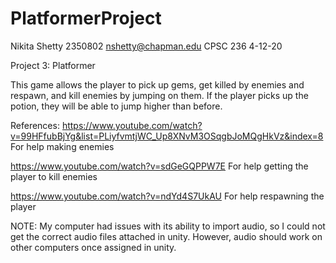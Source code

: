 # PlatformerProject
 
Nikita Shetty
2350802
nshetty@chapman.edu
CPSC 236
4-12-20

Project 3: Platformer

This game allows the player to pick up gems, get killed by enemies and respawn, and kill enemies by jumping on them. If the player picks up the potion, they will be able to jump higher than before.

References:
https://www.youtube.com/watch?v=99HFfubBjYg&list=PLiyfvmtjWC_Up8XNvM3OSqgbJoMQgHkVz&index=8 
For help making enemies

https://www.youtube.com/watch?v=sdGeGQPPW7E
For help getting the player to kill enemies

https://www.youtube.com/watch?v=ndYd4S7UkAU
For help respawning the player

NOTE: My computer had issues with its ability to import audio, so I could not get the correct audio files attached in unity. However, audio should work on other computers once assigned in unity.
